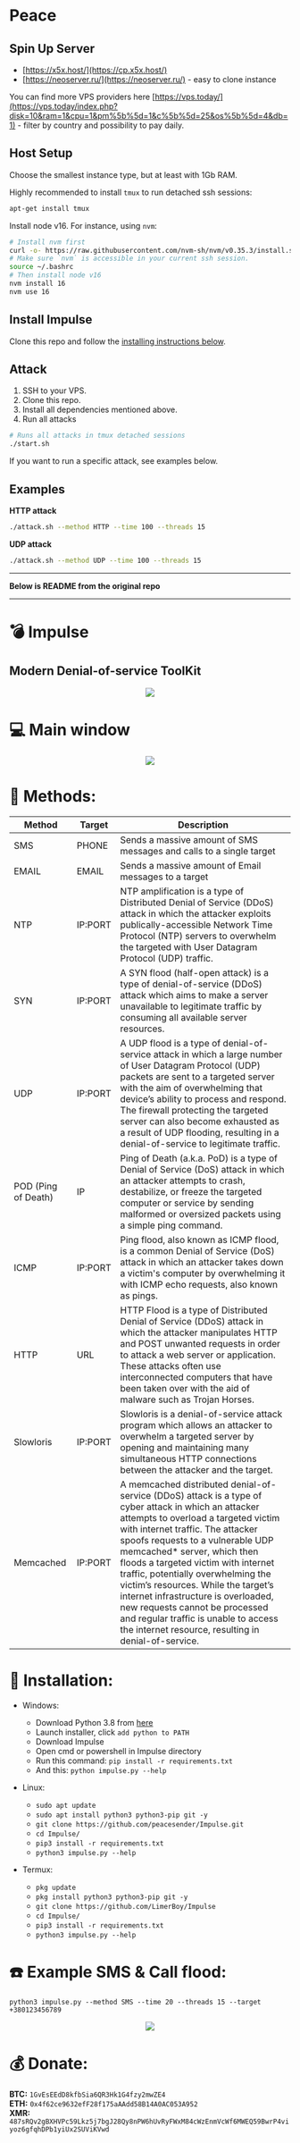 # Peace

## Spin Up Server

- [https://x5x.host/](https://cp.x5x.host/)
- [https://neoserver.ru/](https://neoserver.ru/) - easy to clone instance

You can find more VPS providers here [https://vps.today/](https://vps.today/index.php?disk=10&ram=1&cpu=1&pm%5b%5d=1&c%5b%5d=25&os%5b%5d=4&db=1) - filter by country and possibility to pay daily.

## Host Setup

Choose the smallest instance type, but at least with 1Gb RAM. 

Highly recommended to install `tmux` to run detached ssh sessions:

```bash
apt-get install tmux
```

Install node v16. For instance, using `nvm`:

```bash
# Install nvm first
curl -o- https://raw.githubusercontent.com/nvm-sh/nvm/v0.35.3/install.sh | bash 
# Make sure `nvm` is accessible in your current ssh session.
source ~/.bashrc
# Then install node v16
nvm install 16
nvm use 16
```

## Install Impulse

Clone this repo and follow the [installing instructions below](https://github.com/peacesender/Impulse#gift-installation).

## Attack

1. SSH to your VPS.
2. Clone this repo.
3. Install all dependencies mentioned above.
4. Run all attacks

```bash
# Runs all attacks in tmux detached sessions
./start.sh
```

If you want to run a specific attack, see examples below.

## Examples

**HTTP attack**

```bash
./attack.sh --method HTTP --time 100 --threads 15
```

**UDP attack**

```bash
./attack.sh --method UDP --time 100 --threads 15
```

---

**Below is README from the original repo**

---

# :bomb: Impulse

## Modern Denial-of-service ToolKit

<p align="center">
  <img src="https://i.ibb.co/rFct6QX/LOGO.png">
</p>

# :computer: Main window

<p align="center">
  <img src="https://i.ibb.co/8c1fb1Q/Impulse-Main.png">
</p>

# :satellite: Methods:

| Method              | Target  | Description                                                                                                                                                                                                                                                                                                                                                                                                                                                                                                                                     |
| ------------------- | ------- | ----------------------------------------------------------------------------------------------------------------------------------------------------------------------------------------------------------------------------------------------------------------------------------------------------------------------------------------------------------------------------------------------------------------------------------------------------------------------------------------------------------------------------------------------- |
| SMS                 | PHONE   | Sends a massive amount of SMS messages and calls to a single target                                                                                                                                                                                                                                                                                                                                                                                                                                                                             |
| EMAIL               | EMAIL   | Sends a massive amount of Email messages to a target                                                                                                                                                                                                                                                                                                                                                                                                                                                                                            |
| NTP                 | IP:PORT | NTP amplification is a type of Distributed Denial of Service (DDoS) attack in which the attacker exploits publically-accessible Network Time Protocol (NTP) servers to overwhelm the targeted with User Datagram Protocol (UDP) traffic.                                                                                                                                                                                                                                                                                                        |
| SYN                 | IP:PORT | A SYN flood (half-open attack) is a type of denial-of-service (DDoS) attack which aims to make a server unavailable to legitimate traffic by consuming all available server resources.                                                                                                                                                                                                                                                                                                                                                          |
| UDP                 | IP:PORT | A UDP flood is a type of denial-of-service attack in which a large number of User Datagram Protocol (UDP) packets are sent to a targeted server with the aim of overwhelming that device’s ability to process and respond. The firewall protecting the targeted server can also become exhausted as a result of UDP flooding, resulting in a denial-of-service to legitimate traffic.                                                                                                                                                           |
| POD (Ping of Death) | IP      | Ping of Death (a.k.a. PoD) is a type of Denial of Service (DoS) attack in which an attacker attempts to crash, destabilize, or freeze the targeted computer or service by sending malformed or oversized packets using a simple ping command.                                                                                                                                                                                                                                                                                                   |
| ICMP                | IP:PORT | Ping flood, also known as ICMP flood, is a common Denial of Service (DoS) attack in which an attacker takes down a victim's computer by overwhelming it with ICMP echo requests, also known as pings.                                                                                                                                                                                                                                                                                                                                           |
| HTTP                | URL     | HTTP Flood is a type of Distributed Denial of Service (DDoS) attack in which the attacker manipulates HTTP and POST unwanted requests in order to attack a web server or application. These attacks often use interconnected computers that have been taken over with the aid of malware such as Trojan Horses.                                                                                                                                                                                                                                 |
| Slowloris           | IP:PORT | Slowloris is a denial-of-service attack program which allows an attacker to overwhelm a targeted server by opening and maintaining many simultaneous HTTP connections between the attacker and the target.                                                                                                                                                                                                                                                                                                                                      |
| Memcached           | IP:PORT | A memcached distributed denial-of-service (DDoS) attack is a type of cyber attack in which an attacker attempts to overload a targeted victim with internet traffic. The attacker spoofs requests to a vulnerable UDP memcached\* server, which then floods a targeted victim with internet traffic, potentially overwhelming the victim’s resources. While the target’s internet infrastructure is overloaded, new requests cannot be processed and regular traffic is unable to access the internet resource, resulting in denial-of-service. |

# :gift: Installation:

- Windows:

  - Download Python 3.8 from [here](https://www.python.org/downloads/release/python-38)
  - Launch installer, click `add python to PATH`
  - Download Impulse
  - Open cmd or powershell in Impulse directory
  - Run this command: `pip install -r requirements.txt`
  - And this: `python impulse.py --help`

- Linux:

  - `sudo apt update`
  - `sudo apt install python3 python3-pip git -y`
  - `git clone https://github.com/peacesender/Impulse.git`
  - `cd Impulse/`
  - `pip3 install -r requirements.txt`
  - `python3 impulse.py --help`

- Termux:
  - `pkg update`
  - `pkg install python3 python3-pip git -y`
  - `git clone https://github.com/LimerBoy/Impulse`
  - `cd Impulse/`
  - `pip3 install -r requirements.txt`
  - `python3 impulse.py --help`

# :phone: Example SMS & Call flood:

`python3 impulse.py --method SMS --time 20 --threads 15 --target +380123456789`

<p align="center">
  <img src="https://i.ibb.co/KmPnV9f/Impulse-SMS.png">
</p>

# :moneybag: Donate:

**BTC:** `1GvEsEEdD8kfbSia6QR3Hk1G4fzy2mwZE4`  
**ETH:** `0x4f62ce9632efF28f175aAAdd58B14A0AC053A952`  
**XMR:** `487sRQv2gBXHVPc59Lkz5j7bgJ28Qy8nPW6hUvRyFWxM84cWzEnmVcWf6MWEQ59BwrP4viyoz6gfqhDPb1yiUx2SUViKVwd`
